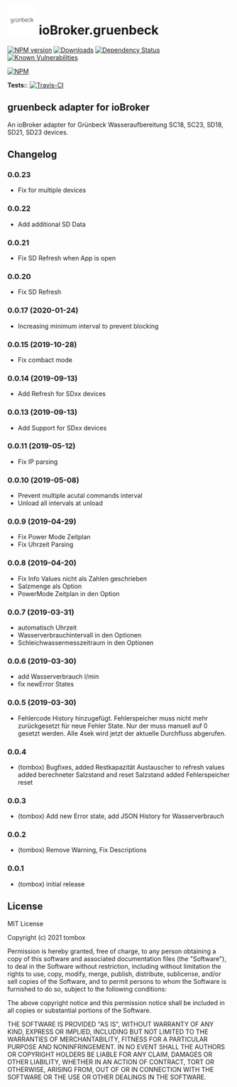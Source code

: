 <h1>
 <img src="admin/gruenbeck.png" width="64"/>
 ioBroker.gruenbeck
</h1>

[![NPM version](http://img.shields.io/npm/v/iobroker.gruenbeck.svg)](https://www.npmjs.com/package/iobroker.gruenbeck)
[![Downloads](https://img.shields.io/npm/dm/iobroker.gruenbeck.svg)](https://www.npmjs.com/package/iobroker.gruenbeck)
[![Dependency Status](https://img.shields.io/david/TA2k/iobroker.gruenbeck.svg)](https://david-dm.org/TA2k/iobroker.gruenbeck)
[![Known Vulnerabilities](https://snyk.io/test/github/TA2k/ioBroker.gruenbeck/badge.svg)](https://snyk.io/test/github/TA2k/ioBroker.gruenbeck)

[![NPM](https://nodei.co/npm/iobroker.gruenbeck.png?downloads=true)](https://nodei.co/npm/iobroker.gruenbeck/)

**Tests:**: [![Travis-CI](http://img.shields.io/travis/TA2k/ioBroker.gruenbeck/master.svg)](https://travis-ci.org/TA2k/ioBroker.gruenbeck)

## gruenbeck adapter for ioBroker

An ioBroker adapter for Grünbeck Wasseraufbereitung SC18, SC23, SD18, SD21, SD23 devices.

## Changelog

### 0.0.23

-   Fix for multiple devices

### 0.0.22

-   Add additional SD Data

### 0.0.21

-   Fix SD Refresh when App is open

### 0.0.20

-   Fix SD Refresh

### 0.0.17 (2020-01-24)

-   Increasing minimum interval to prevent blocking

### 0.0.15 (2019-10-28)

-   Fix combact mode

### 0.0.14 (2019-09-13)

-   Add Refresh for SDxx devices

### 0.0.13 (2019-09-13)

-   Add Support for SDxx devices

### 0.0.11 (2019-05-12)

-   Fix IP parsing

### 0.0.10 (2019-05-08)

-   Prevent multiple acutal commands interval
-   Unload all intervals at unload

### 0.0.9 (2019-04-29)

-   Fix Power Mode Zeitplan
-   Fix Uhrzeit Parsing

### 0.0.8 (2019-04-20)

-   Fix Info Values nicht als Zahlen geschrieben
-   Salzmenge als Option
-   PowerMode Zeitplan in den Option

### 0.0.7 (2019-03-31)

-   automatisch Uhrzeit
-   Wasserverbrauchintervall in den Optionen
-   Schleichwassermesszeitraum in den Optionen

### 0.0.6 (2019-03-30)

-   add Wasserverbrauch l/min
-   fix newError States

### 0.0.5 (2019-03-30)

-   Fehlercode History hinzugefügt. Fehlerspeicher muss nicht mehr zurückgesetzt für neue Fehler State. Nur der muss manuell auf 0 gesetzt werden.
    Alle 4sek wird jetzt der aktuelle Durchfluss abgerufen.

### 0.0.4

-   (tombox) Bugfixes,
    added Restkapazität Austauscher to refresh values
    added berechneter Salzstand and reset Salzstand
    added Fehlerspeicher reset

### 0.0.3

-   (tombox) Add new Error state, add JSON History for Wasserverbrauch

### 0.0.2

-   (tombox) Remove Warning, Fix Descriptions

### 0.0.1

-   (tombox) initial release

## License

MIT License

Copyright (c) 2021 tombox

Permission is hereby granted, free of charge, to any person obtaining a copy
of this software and associated documentation files (the "Software"), to deal
in the Software without restriction, including without limitation the rights
to use, copy, modify, merge, publish, distribute, sublicense, and/or sell
copies of the Software, and to permit persons to whom the Software is
furnished to do so, subject to the following conditions:

The above copyright notice and this permission notice shall be included in all
copies or substantial portions of the Software.

THE SOFTWARE IS PROVIDED "AS IS", WITHOUT WARRANTY OF ANY KIND, EXPRESS OR
IMPLIED, INCLUDING BUT NOT LIMITED TO THE WARRANTIES OF MERCHANTABILITY,
FITNESS FOR A PARTICULAR PURPOSE AND NONINFRINGEMENT. IN NO EVENT SHALL THE
AUTHORS OR COPYRIGHT HOLDERS BE LIABLE FOR ANY CLAIM, DAMAGES OR OTHER
LIABILITY, WHETHER IN AN ACTION OF CONTRACT, TORT OR OTHERWISE, ARISING FROM,
OUT OF OR IN CONNECTION WITH THE SOFTWARE OR THE USE OR OTHER DEALINGS IN THE
SOFTWARE.
